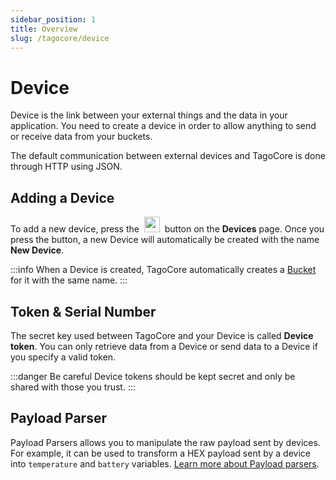 ```yaml
---
sidebar_position: 1
title: Overview
slug: /tagocore/device
---
```


# Device

Device is the link between your external things and the data in your application. You need to create a device in order to allow anything to send or receive data from your buckets.

The default communication between external devices and TagoCore is done through HTTP using JSON.

## Adding a Device

To add a new device, press the&nbsp; <img className="inline-image" src="/docs_imagem/tagocore/device/add-device-button.png" height="25px" /> &nbsp;button on the **Devices** page. Once you press the button, a new Device will automatically be created with the name **New Device**.

:::info
When a Device is created, TagoCore automatically creates a [Bucket](/tagocore/bucket) for it with the same name.
:::

## Token & Serial Number

The secret key used between TagoCore and your Device is called **Device token**. You can only retrieve data from a Device or send data to a Device if you specify a valid token.

:::danger Be careful
Device tokens should be kept secret and only be shared with those you trust.
:::

## Payload Parser

Payload Parsers allows you to manipulate the raw payload sent by devices. For example, it can be used to transform a HEX payload sent by a device into `temperature` and `battery` variables. [Learn more about Payload parsers](/tagocore/device/payload-parser).
